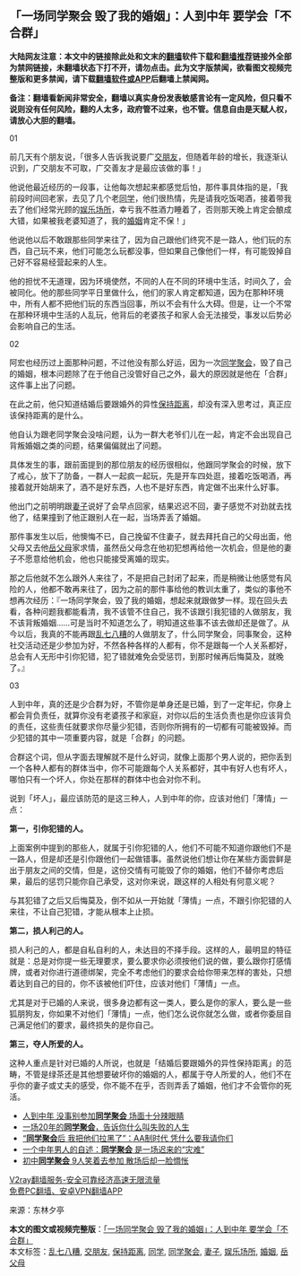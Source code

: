  <h2>「一场同学聚会 毁了我的婚姻」：人到中年 要学会「不合群」</h2> <p class="notice"><b>大陆网友注意：本文中的链接除此处和文末的<a href="https://github.com/bannedbook/fanqiang" >翻墙</a>软件下载和<a href="https://github.com/killgcd/justmysocks/blob/master/README.md">翻墙推荐</a>链接外全部为禁网链接，未翻墙状态下打不开，请勿点击。此为文字版禁闻，欲看图文视频完整版和更多禁闻，请下载<a href="https://github.com/bannedbook/fanqiang">翻墙软件或APP</a>后翻墙上禁闻网。</p><p>备注：翻墙看新闻非常安全，翻墙以真实身份发表敏感言论有一定风险，但只看不说则没有任何风险，翻的人太多，政府管不过来，也不管。信息自由是天赋人权，请放心大胆的翻墙。</b></p>  <div class="entry"> <p id="conimg"></p> <p>01</p> <p>前几天有个朋友说，「很多人告诉我说要广<a href="https://www.bannedbook.org/bnews/tag/%E4%BA%A4%E6%9C%8B%E5%8F%8B/" class="st_tag internal_tag" rel="tag" title="标签 交朋友 下的日志">交朋友</a>，但随着年龄的增长，我逐渐认识到，广交朋友不可取，广交善友才是最应该做的事！」</p> <p>他说他最近经历的一段事，让他每次想起来都感觉后怕，那件事具体指的是，「我前段时间回老家，去见了几个老<a href="https://www.bannedbook.org/bnews/tag/%e5%90%8c%e5%ad%a6/" class="st_tag internal_tag" rel="tag" title="标签 同学 下的日志">同学</a>，他们很热情，先是请我吃饭喝酒，接着带我去了他们经常光顾的<a href="https://www.bannedbook.org/bnews/tag/%E5%A8%B1%E4%B9%90%E5%9C%BA%E6%89%80/" class="st_tag internal_tag" rel="tag" title="标签 娱乐场所 下的日志">娱乐场所</a>，幸亏我不胜酒力睡着了，否则那天晚上肯定会酿成大错，如果被我老婆知道了，我的<a href="https://www.bannedbook.org/bnews/tag/%e5%a9%9a%e5%a7%bb/" class="st_tag internal_tag" rel="tag" title="标签 婚姻 下的日志">婚姻</a>肯定不保！」</p> <p>他说他以后不敢跟那些同学来往了，因为自己跟他们终究不是一路人，他们玩的东西，自己玩不来，他们可能怎么玩都没事，但如果自己像他们一样，有可能毁掉自己好不容易经营起来的人生。</p> <p>他的担忧不无道理，因为环境使然，不同的人在不同的环境中生活，时间久了，会被同化。他的那些同学平日里做什么，他们的家人肯定都知道，因为在那种环境中，所有人都不把他们玩的东西当回事，所以不会有什么大碍。但是，让一个不常在那种环境中生活的人乱玩，他背后的老婆孩子和家人会无法接受，事发以后势必会影响自己的生活。</p> <p></p>  <p>02</p> <p>阿宏也经历过上面那种问题，不过他没有那么好运，因为一次<a href="https://www.bannedbook.org/bnews/tag/%E5%90%8C%E5%AD%A6%E8%81%9A%E4%BC%9A/" class="st_tag internal_tag" rel="tag" title="标签 同学聚会 下的日志">同学聚会</a>，毁了自己的婚姻，根本问题除了在于他自己没管好自己之外，最大的原因就是他在「合群」这件事上出了问题。</p> <p>在此之前，他只知道结婚后要跟婚外的异性<a href="https://www.bannedbook.org/bnews/tag/%E4%BF%9D%E6%8C%81%E8%B7%9D%E7%A6%BB/" class="st_tag internal_tag" rel="tag" title="标签 保持距离 下的日志">保持距离</a>，却没有深入思考过，真正应该保持距离的是什么。</p> <p>他自认为跟老同学聚会没啥问题，认为一群大老爷们儿在一起，肯定不会出现自己背叛婚姻之类的问题，结果偏偏就出了问题。</p> <p>具体发生的事，跟前面提到的那位朋友的经历很相似，他跟同学聚会的时​​候，放下了戒心，放下了防备，一群人一起疯一起玩，先是开车四处逛，接着吃饭喝酒，再接着就开始胡来了，酒不是好东西，人也不是好东西，肯定做不出来什么好事。</p> <p>他出门之前明明跟<a href="https://www.bannedbook.org/bnews/tag/%e5%a6%bb%e5%ad%90/" class="st_tag internal_tag" rel="tag" title="标签 妻子 下的日志">妻子</a>说好了会早点回家，结果迟迟不回，妻子感觉不对劲就去找他了，结果撞到了他正跟别人在一起，当场弄丢了婚姻。</p> <p></p>  <p>那件事发生以后，他懊悔不已，自己挽留不住妻子，就去拜托自己的父母出面，他父母又去他<a href="https://www.bannedbook.org/bnews/tag/%E5%B2%B3%E7%88%B6%E6%AF%8D/" class="st_tag internal_tag" rel="tag" title="标签 岳父母 下的日志">岳父母</a>家求情，虽然岳父母念在他初犯想再给他一次机会，但是他的妻子不愿意给他机会，他也只能接受离婚的现实。</p> <p>那之后他就不怎么跟外人来往了，不是把自己封闭了起来，而是稍微让他感觉有风险的人，他都不敢再来往了，因为之前的那件事给他的教训太重了，类似的事他不想再次经历：『一场同学聚会，毁了我的婚姻，想起来就跟做梦一样。现在回头去看，各种问题我都能看清，我不该管不住自己，我不该跟引我犯错的人做朋友，我不该背叛婚姻……可是当时不知道怎么了，明知道这些事不该去做却还是做了。从今以后，我真的不能再跟<a href="https://www.bannedbook.org/bnews/tag/%E4%B9%B1%E4%B8%83%E5%85%AB%E7%B3%9F/" class="st_tag internal_tag" rel="tag" title="标签 乱七八糟 下的日志">乱七八糟</a>的人做朋友了，什么同学聚会，同事聚会，这种社交活动还是少参加为好，不然各种各样的人都有，你不是跟每一个人关系都好，总会有人无形中引你犯错，犯了错就难免会受惩罚，到那时候再后悔莫及，就晚了。』</p> <p></p> <p>03</p> <p>人到中年，真的还是少合群为好，不管你是单身还是已婚，到了一定年纪，你身上都会背负责任，就算你没有老婆孩子和家庭，对你以后的生活负责也是你应该背负的责任，这些责任就要求你尽量少犯错，否则你所拥有的一切都有可能被毁掉。而少犯错的其中一项重要内容，就是「合群」的问题。</p> <p>合群这个词，但从字面去理解就不是什么好词，就像上面那个男人说的，把你丢到一个各种人都有的群体当中，你不可能跟每个人关系都好，其中有好人也有坏人，哪怕只有一个坏人，你处在那样的群体中也会对你不利。</p> <p>说到「坏人」，最应该防范的是这三种人，人到中年的你，应该对他们「薄情」一点：</p>  <p><strong>第一，引你犯错的人。</strong></p> <p>上面案例中提到的那些人，就属于引你犯错的人，他们不可能不知道你跟他们不是一路人，但是却还是引你跟他们一起做错事。虽然说他们想让你在某些方面尝鲜是出于朋友之间的交情，但是，这份交情有可能毁了你的婚姻，他们不替你考虑后果，最后的惩罚只能你自己承受，这对你来说，跟这样的人相处有何意义呢？</p> <p>与其犯错了之后又后悔莫及，倒不如从一开始就「薄情」一点，不跟引你犯错的人来往，不让自己犯错，才能从根本上止损。</p> <p></p> <p><strong>第二，损人利己的人。</strong></p> <p>损人利己的人，都是自私自利的人，未达目的不择手段。这样的人，最明显的特征就是：总是对你提一些无理要求，要么要求你必须按他们说的做，要么跟你打感情牌，或者对你进行道德绑架，完全不考虑他们的要求会给你带来怎样的害处，只想着达到自己的目的，你不该被他们吓住，应该对他们「薄情」一点。</p> <p>尤其是对于已婚的人来说，很多身边都有这一类人，要么是你的家人，要么是一些狐朋狗友，你如果不对他们「薄情」一点，他们怎么说你就怎么做，或者你委屈自己满足他们的要求，最终损失的是你自己。</p>  <p><strong>第三，夺人所爱的人。</strong></p> <p>这种人重点是针对已婚的人所说，也就是「结婚后要跟婚外的异性保持距离」的范畴，不管是绿茶还是其他想要破坏你的婚姻的人，都属于夺人所爱的人，他们不在乎你的妻子或丈夫的感受，你不能不在乎，否则弄丢了婚姻，他们才不会管你的死活。</p> <ul class='op-related-articles' title='相关阅读'> <li><a href='https://www.bannedbook.org/bnews/funmedia/20201030/1422544.html' target='_blank'>人到中年 没事别参加<b>同学聚会</b> 场面十分辣眼睛</a></li> <li><a href='https://www.bannedbook.org/bnews/funmedia/20201024/1419450.html' target='_blank'>一场20年的<b>同学聚会</b>，告诉你什么叫失败的人生</a></li> <li><a href='https://www.bannedbook.org/bnews/funmedia/20201019/1416335.html' target='_blank'>“<b>同学聚会</b>后 我把他们拉黑了”：AA制时代 凭什么要我请你们</a></li> <li><a href='https://www.bannedbook.org/bnews/funmedia/20201007/1409481.html' target='_blank'>一个中年男人的自述：<b>同学聚会</b> 是一场迟来的“灾难”</a></li> <li><a href='https://www.bannedbook.org/bnews/funmedia/20200921/1400206.html' target='_blank'>初中<b>同学聚会</b> 9人笑着去参加 散场后却一脸惆怅</a></li> </ul> <p class="texttj"> <a href="https://github.com/bannedbook/fanqiang/wiki/V2ray%E6%9C%BA%E5%9C%BA" target="_blank">V2ray翻墙服务-安全可靠经济高速无限流量</a><br/> <a href="https://github.com/bannedbook/fanqiang/wiki/%E7%A6%81%E9%97%BB%E7%BD%91%E5%AE%89%E5%8D%93%E7%BF%BB%E5%A2%99%E6%96%B0%E9%97%BBAPP" target="_blank">免费PC翻墙、安卓VPN翻墙APP</a></p><p> 来源：东林夕亭 </p><a name='sharetosocial'></a>       <div><b>本文的图文或视频完整版</b>：<a href='https://www.bannedbook.org/bnews/lifebaike/20201122/1434942.html'>「一场同学聚会 毁了我的婚姻」：人到中年 要学会「不合群」</a></div>  </div><!--END ENTRY--> <div class="postfooter"> <div>本文标签：<a href="https://www.bannedbook.org/bnews/tag/%E4%B9%B1%E4%B8%83%E5%85%AB%E7%B3%9F/" rel="tag">乱七八糟</a>, <a href="https://www.bannedbook.org/bnews/tag/%E4%BA%A4%E6%9C%8B%E5%8F%8B/" rel="tag">交朋友</a>, <a href="https://www.bannedbook.org/bnews/tag/%E4%BF%9D%E6%8C%81%E8%B7%9D%E7%A6%BB/" rel="tag">保持距离</a>, <a href="https://www.bannedbook.org/bnews/tag/%e5%90%8c%e5%ad%a6/" rel="tag">同学</a>, <a href="https://www.bannedbook.org/bnews/tag/%E5%90%8C%E5%AD%A6%E8%81%9A%E4%BC%9A/" rel="tag">同学聚会</a>, <a href="https://www.bannedbook.org/bnews/tag/%e5%a6%bb%e5%ad%90/" rel="tag">妻子</a>, <a href="https://www.bannedbook.org/bnews/tag/%E5%A8%B1%E4%B9%90%E5%9C%BA%E6%89%80/" rel="tag">娱乐场所</a>, <a href="https://www.bannedbook.org/bnews/tag/%e5%a9%9a%e5%a7%bb/" rel="tag">婚姻</a>, <a href="https://www.bannedbook.org/bnews/tag/%E5%B2%B3%E7%88%B6%E6%AF%8D/" rel="tag">岳父母</a></div>  </div><!--END POSTFOOTER--> 